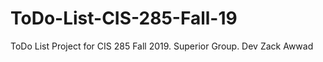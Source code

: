 # ToDo-List-CIS-285-Fall-19
ToDo List Project for CIS 285 Fall 2019. Superior Group.
Dev Zack Awwad
